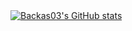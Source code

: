 <a href="https://github.com/Backas03" target="_blank">
    <img src="https://github-readme-stats.vercel.app/api?username=Backas03&show_icons=true&count_private=true&include_all_commits=true&theme=tokyonight" alt="Backas03's GitHub stats"/>

<!--
**Backas03/Backas03** is a ✨ _special_ ✨ repository because its `README.md` (this file) appears on your GitHub profile.

Here are some ideas to get you started:

- 🔭 I’m currently working on ...
- 🌱 I’m currently learning ...
- 👯 I’m looking to collaborate on ...
- 🤔 I’m looking for help with ...
- 💬 Ask me about ...
- 📫 How to reach me: ...
- 😄 Pronouns: ...
- ⚡ Fun fact: ...
-->
